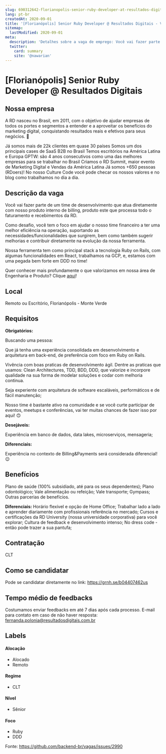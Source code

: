 ```yaml
---
slug: 690312642-florianopolis-senior-ruby-developer-at-resultados-digitais
lang: pt-br
createdAt: 2020-09-01
title: '[Florianópolis] Senior Ruby Developer @ Resultados Digitais - Vaga de Emprego'
sitemap:
  lastModified: 2020-09-01
meta:
  description: 'Detalhes sobre a vaga de emprego: Você vai fazer parte de um time de desenvolvimento que atua diretamente com nosso produto interno de billing, produto este que processa todo o faturamento e recebimentos da RD. Como desafio, você tem o foco em ajudar o nosso time financeiro a ter uma melhor eficiência na operação, suportando as necessidades/funcionalidades que surgirem, bem como também sugerir melhorias e contribuir diretamente na evolução da nossa ferramenta. Nossa ferramenta tem como principal stack a tecnologia Ruby on Rails, com algumas funcionalidades em React, trabalhamos na GCP, e, estamos com uma pegada bem forte em DDD no time! Quer conhecer mais profundamente o que valorizamos em nossa área de Engenharia e Produto? Clique [aqui](http://tm-station.rds.land/tech)!'
  twitter:
    card: summary
    site: '@nawarian'
---
```


# [Florianópolis] Senior Ruby Developer @ Resultados Digitais

## Nossa empresa

A RD nasceu no Brasil, em 2011, com o objetivo de ajudar empresas de todos os portes e segmentos a entender e a aproveitar os benefícios do marketing digital, conquistando resultados reais e efetivos para seus negócios. 🚀

Já somos mais de 22k clientes em quase 30 países
Somos um dos principais cases de SaaS B2B no Brasil
Temos escritórios na América Latina e Europa
GPTW: são 4 anos consecutivos como uma das melhores empresas para se trabalhar no Brasil
Criamos o RD Summit, maior evento de Marketing Digital e Vendas da América Latina
Já somos +650 pessoas (RDoers)!
No nosso Culture Code você pode checar os nossos valores e no blog como trabalhamos no dia a dia.

## Descrição da vaga

Você vai fazer parte de um time de desenvolvimento que atua diretamente com nosso produto interno de billing, produto este que processa todo o faturamento e recebimentos da RD.

Como desafio, você tem o foco em ajudar o nosso time financeiro a ter uma melhor eficiência na operação, suportando as necessidades/funcionalidades que surgirem, bem como também sugerir melhorias e contribuir diretamente na evolução da nossa ferramenta.

Nossa ferramenta tem como principal stack a tecnologia Ruby on Rails, com algumas funcionalidades em React, trabalhamos na GCP, e, estamos com uma pegada bem forte em DDD no time!

Quer conhecer mais profundamente o que valorizamos em nossa área de Engenharia e Produto? Clique [aqui](http://tm-station.rds.land/tech)! 

## Local

Remoto ou Escritório, Florianópolis - Monte Verde

## Requisitos

**Obrigatórios:**

Buscando uma pessoa:

Que já tenha uma experiência consolidada em desenvolvimento e arquitetura em back-end, de preferência com foco em Ruby on Rails.

Vivência com boas praticas de desenvolvimento ágil. Dentre as praticas que usamos: Clean Architectures, TDD, BDD, DDD, que valorize e incorpore qualidade na sua forma de modelar soluções e codar com melhoria continua.

Seja experiente com arquitetura de software escaláveis, performáticos e de fácil manutenção;

Nosso time é bastante ativo na comunidade e se você curte participar de eventos, meetups e conferências, vai ter muitas chances de fazer isso por aqui! 🙃

**Desejáveis:**

Experiência em banco de dados, data lakes, microserviços, mensageria;

**Diferenciais:**

Experiência no contexto de Billing&Payments será considerada diferencial! 😉

## Benefícios

Plano de saúde (100% subsidiado, até para os seus dependentes);
Plano odontológico;
Vale alimentação ou refeição;
Vale transporte;
Gympass;
Outras parcerias de benefícios.

**Diferenciais:**
Horário flexível e opção de Home Office;
Trabalhar lado a lado e aprender diariamente com profissionais referência no mercado;
Cursos e certificações da RD University (nossa universidade corporativa) para você explorar;
Cultura de feedback e desenvolvimento intenso;
No dress code - então pode trazer a sua pantufa;

## Contratação

CLT

## Como se candidatar

Pode se candidatar diretamente no link: https://grnh.se/b04407462us

## Tempo médio de feedbacks

Costumamos enviar feedbacks em até 7 dias após cada processo.
E-mail para contato em caso de não haver resposta: fernanda.polonia@resultadosdigitais.com.br

## Labels
<!-- retire os labels que não fazem sentido à vaga -->

#### Alocação
- Alocado
- Remoto

#### Regime
- CLT

#### Nível
- Sênior

#### Foco
- Ruby
- DDD




Fonte: https://github.com/backend-br/vagas/issues/2990